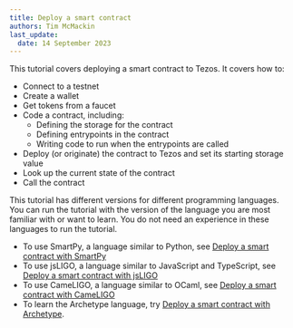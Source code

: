 ```yaml
---
title: Deploy a smart contract
authors: Tim McMackin
last_update:
  date: 14 September 2023
---
```


This tutorial covers deploying a smart contract to Tezos.
It covers how to:

- Connect to a testnet
- Create a wallet
- Get tokens from a faucet
- Code a contract, including:
  - Defining the storage for the contract
  - Defining entrypoints in the contract
  - Writing code to run when the entrypoints are called
- Deploy (or originate) the contract to Tezos and set its starting storage value
- Look up the current state of the contract
- Call the contract

This tutorial has different versions for different programming languages.
You can run the tutorial with the version of the language you are most familiar with or want to learn.
You do not need an experience in these languages to run the tutorial.

- To use SmartPy, a language similar to Python, see [Deploy a smart contract with SmartPy](./smart-contract/smartpy)
- To use jsLIGO, a language similar to JavaScript and TypeScript, see [Deploy a smart contract with jsLIGO](./smart-contract/jsligo)
- To use CameLIGO, a language similar to OCaml, see [Deploy a smart contract with CameLIGO](./smart-contract/cameligo)
- To learn the Archetype language, try [Deploy a smart contract with Archetype](./smart-contract/archetype).
